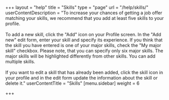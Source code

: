 +++
layout = "help"
title = "Skills"
type = "page"
url = "/help/skills/"
userContentDescription = "To increase your chances of getting a job offer matching your skills, we recommend that you add at least five skills to your profile.<br><br>To add a new skill, click the \"Add\" icon on your Profile screen. In the \"Add new\" edit form, enter your skill and specify its experience. If you think that the skill you have entered is one of your major skills, check the \"My major skill\" checkbox. Please note, that you can specify only six major skills. The major skills will be highlighted differently from other skills. You can add multiple skills.<br><br>If you want to edit a skill that has already been added, click the skill icon in your profile and in the edit form update the information about the skill or delete it."
userContentTitle = "Skills"
[menu.sidebar]
weight = 6

+++
